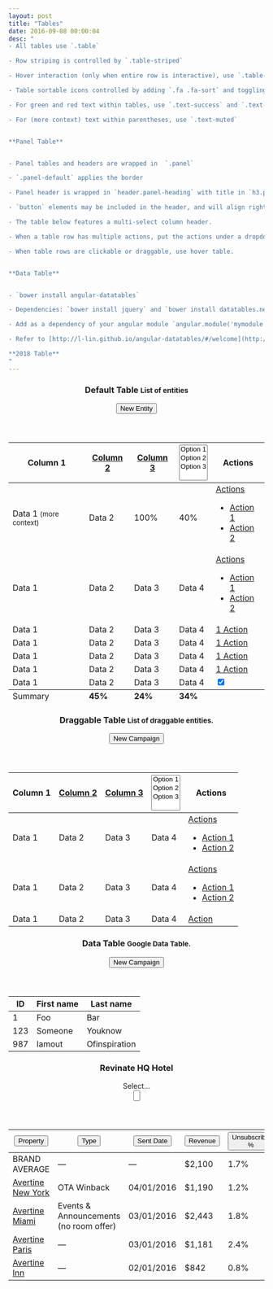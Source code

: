 ```yaml
---
layout: post
title: "Tables"
date: 2016-09-08 00:00:04
desc: "
- All tables use `.table`

- Row striping is controlled by `.table-striped`

- Hover interaction (only when entire row is interactive), use `.table-hover`

- Table sortable icons controlled by adding `.fa .fa-sort` and toggling `.fa-sort-asc` and `.fa-sort-desc`

- For green and red text within tables, use `.text-success` and `.text-danger` respectively

- For (more context) text within parentheses, use `.text-muted`


**Panel Table**


- Panel tables and headers are wrapped in  `.panel`

- `.panel-default` applies the border

- Panel header is wrapped in `header.panel-heading` with title in `h3.panel-title` and subtext in `small` tag

- `button` elements may be included in the header, and will align right by default

- The table below features a multi-select column header.

- When a table row has multiple actions, put the actions under a dropdown, otherwise just use a simple link. Refer to the 'Actions' column in the table below.

- When table rows are clickable or draggable, use hover table.


**Data Table**


- `bower install angular-datatables`

- Dependencies: `bower install jquery` and `bower install datatables.net`

- Add as a dependency of your angular module `angular.module('mymodule', ['datatables', 'datatables.bootstrap']);`

- Refer to [http://l-lin.github.io/angular-datatables/#/welcome](http://l-lin.github.io/angular-datatables/#/welcome) for instructions on configuration and extensions

**2018 Table**
"
---
```


<div class="panel panel-default">
  <header class="panel-heading">
    <h3 class="panel-title">Default Table
      <small>List of entities</small>
    </h3>
    <button class="btn btn-primary">New Entity</button>
  </header>
  <div class="panel-body panel-body-table">
    <table class="table table-striped">
      <thead>
        <tr>
          <th>Column 1
            <i data-toggle="tooltip" data-placement="bottom" title="Table header tooltip" class="fa fa-question-circle"></i>
          </th>
          <th>
            <a href="#">Column 2
              <i class="fa fa-sort fa-sort-asc"></i>
            </a>
          </th>
          <th>
            <a href="#">Column 3
              <i class="fa fa-sort fa-sort-desc"></i>
            </a>
          </th>
          <th>
            <select class="selectpicker" multiple title="Select Multiple">
              <option value="1">Option 1</option>
              <option value="2">Option 2</option>
              <option value="3">Option 3</option>
            </select>
          </th>
          <th>Actions</th>
        </tr>
      </thead>
      <tbody>
        <tr>
          <td>Data 1
            <small class="text-muted">(more context)</small>
          </td>
          <td>Data 2</td>
          <td>
            <span class="text-success">100%</span>
          </td>
          <td>
            <span class="text-danger">40%</span>
          </td>
          <td>
            <div class="dropdown">
              <a class="dropdown-toggle" data-toggle="dropdown" data-target="#" href="menu1">
                Actions
                <b class="caret"></b>
              </a>
              <ul class="dropdown-menu" id="menu1">
                <li>
                  <a href="#">Action 1</a>
                </li>
                <li>
                  <a href="#">Action 2</a>
                </li>
              </ul>
            </div>
          </td>
        </tr>
        <tr class="info border-top">
          <td>Data 1</td>
          <td>Data 2</td>
          <td>Data 3</td>
          <td>Data 4</td>
          <td>
            <div class="dropdown">
              <a class="dropdown-toggle" data-toggle="dropdown" data-target="#" href="menu2">
                Actions
                <b class="caret"></b>
              </a>
              <ul class="dropdown-menu" id="menu2">
                <li>
                  <a href="#">Action 1</a>
                </li>
                <li>
                  <a href="#">Action 2</a>
                </li>
              </ul>
            </div>
          </td>
        </tr>
        <tr class="success border-top">
          <td>Data 1</td>
          <td>Data 2</td>
          <td>Data 3</td>
          <td>Data 4</td>
          <td>
            <a href="#">1 Action</a>
          </td>
        </tr>
        <tr class="danger border-top">
          <td>Data 1</td>
          <td>Data 2</td>
          <td>Data 3</td>
          <td>Data 4</td>
          <td>
            <a href="#">1 Action</a>
          </td>
        </tr>
        <tr>
          <td>Data 1</td>
          <td>Data 2</td>
          <td>Data 3</td>
          <td>Data 4</td>
          <td>
            <a href="#">1 Action</a>
          </td>
        </tr>
        <tr class="warning border-top">
          <td>Data 1</td>
          <td>Data 2</td>
          <td>Data 3</td>
          <td>Data 4</td>
          <td>
            <a href="#">1 Action</a>
          </td>
        </tr>
        <tr>
          <td>Data 1
            <i data-toggle="tooltip" data-placement="bottom" title="Table body tooltip" class="fa fa-question-circle"></i>
          </td>
          <td>Data 2</td>
          <td>Data 3</td>
          <td>Data 4</td>
          <td>
            <div class="checkbox-rev-switch switch-xs">
              <input class="primary" data-rev-jq-switch="true" on="On" off="Off" checked="checked" type="checkbox" />
            </div>
          </td>
        </tr>
      </tbody>
      <tfoot>
        <tr>
          <td>Summary</td>
          <td>
            <strong>45%</strong>
          </td>
          <td>
            <strong>24%</strong>
          </td>
          <td>
            <strong>34%</strong>
          </td>
          <td></td>
        </tr>
      </tfoot>
    </table>
  </div>
</div>


<div class="panel panel-default">
  <header class="panel-heading">
    <h3 class="panel-title">Draggable Table
      <small>List of draggable entities.</small>
    </h3>
    <button class="btn btn-primary">New Campaign</button>
  </header>
  <div class="panel-body panel-body-table">
    <table class="table table-striped table-hover" id="sort">
      <thead>
        <tr>
          <th>Column 1</th>
          <th>
            <a href="#">Column 2
              <i class="fa fa-sort fa-sort-asc"></i>
            </a>
          </th>
          <th>
            <a href="#">Column 3
              <i class="fa fa-sort fa-sort-desc"></i>
            </a>
          </th>
          <th>
            <select class="selectpicker" multiple title="Select Multiple">
              <option value="1">Option 1</option>
              <option value="2">Option 2</option>
              <option value="3">Option 3</option>
            </select>
          </th>
          <th>Actions</th>
        </tr>
      </thead>
      <tbody>
        <tr draggable='true'>
          <td>Data 1</td>
          <td>Data 2</td>
          <td>Data 3</td>
          <td>Data 4</td>
          <td>
            <div class="dropdown">
              <a class="dropdown-toggle" data-toggle="dropdown" data-target="#" href="menu1">
                Actions
                <b class="caret"></b>
              </a>
              <ul class="dropdown-menu" id="menu1">
                <li>
                  <a href="#">Action 1</a>
                </li>
                <li>
                  <a href="#">Action 2</a>
                </li>
              </ul>
            </div>
          </td>
        </tr>
        <tr draggable='true'>
          <td>Data 1</td>
          <td>Data 2</td>
          <td>Data 3</td>
          <td>Data 4</td>
          <td>
            <div class="dropdown">
              <a class="dropdown-toggle" data-toggle="dropdown" data-target="#" href="menu2">
                Actions
                <b class="caret"></b>
              </a>
              <ul class="dropdown-menu" id="menu2">
                <li>
                  <a href="#">Action 1</a>
                </li>
                <li>
                  <a href="#">Action 2</a>
                </li>
              </ul>
            </div>
          </td>
        </tr>
        <tr draggable='true'>
          <td>Data 1</td>
          <td>Data 2</td>
          <td>Data 3</td>
          <td>Data 4</td>
          <td>
            <a href="#">Action</a>
          </td>
        </tr>
      </tbody>
    </table>
  </div>
</div>


<div class="panel panel-default">
  <header class="panel-heading">
    <h3 class="panel-title">Data Table
      <small>Google Data Table.</small>
    </h3>
    <button class="btn btn-primary">New Campaign</button>
  </header>
  <div class="panel-body panel-body-table">
<table class="table table-striped" datatable dt-options="dtOptions">
  <thead>
  <tr>
      <th>ID</th>
      <th>First name</th>
      <th>Last name</th>
  </tr>
  </thead>
  <tbody>
  <tr>
      <td>1</td>
      <td>Foo</td>
      <td>Bar</td>
  </tr>
  <tr>
      <td>123</td>
      <td>Someone</td>
      <td>Youknow</td>
  </tr>
  <tr>
      <td>987</td>
      <td>Iamout</td>
      <td>Ofinspiration</td>
  </tr>
  </tbody>
</table>
</div>
</div>
<div class="panel panel-v2 panel-table">
    <header class="panel-heading">
      <h3 class="panel-title">Revinate HQ Hotel</h3>
      <div class="pull-right">
        <div id="reactSelectExample2">
          <div data-reactroot="" class="Select Select--multi is-clearable is-searchable"><div class="Select-control"><span class="Select-multi-value-wrapper" id="react-select-2--value"><div class="Select-placeholder">Select...</div><div class="Select-input" style="display: inline-block;"><input role="combobox" aria-expanded="false" aria-owns="" aria-haspopup="false" aria-activedescendant="react-select-2--value" value="" style="width: 5px; box-sizing: content-box;"><div style="position: absolute; top: 0px; left: 0px; visibility: hidden; height: 0px; overflow: scroll; white-space: pre;"></div></div></span><span class="Select-arrow-zone"><span class="Select-arrow"></span></span></div></div>
        </div>
      </div>
    </header>
    <div class="panel-body">
        <table class="tables-v2">
          <thead>
            <tr>
              <th scope="col"><button class="header">Property  <i class="iv2-arrow-down2"></i></button></th>
              <th scope="col"><button class="header">Type  <i class="iv2-arrow-down2"></i></button></th>
              <th scope="col"><button class="header arrow-down">Sent Date  <i class="iv2-arrow-down2"></i></button></th>
              <th scope="col" class="metric"><button class="header">Revenue  <i class="iv2-arrow-down2"></i></button></th>
              <th scope="col" class="metric"><button class="header">Unsubscribe %  <i class="iv2-arrow-down2"></i></button></th>
            </tr>
          </thead>
          <tbody>
            <tr class="avg">
              <td data-label="name"><i class="iv2-smile"></i><i class="iv2-sad2"></i>BRAND AVERAGE</td>
              <td data-label="type">&mdash;</td>
              <td data-label="Sent Date">&mdash;</td>
              <td data-label="Revenue" class="metric">$2,100</td>
              <td data-label="Unsubscribe" class="metric">1.7%</td>
            </tr>
            <tr>
              <td data-label="name"><a href="">Avertine New York</a></td>
              <td data-label="type">OTA Winback</td>
              <td data-label="Sent Date">04/01/2016</td>
              <td data-label="Revenue" class="metric"><span class="avg above">$1,190</span></td>
              <td data-label="Unsubscribe" class="metric"><span class="avg above">1.2%</span></td>
            </tr>
            <tr>
              <td scope="row" data-label="name"><a href="">Avertine Miami</a></td>
              <td data-label="type">Events &amp; Announcements (no room offer)</td>
              <td data-label="Sent Date">03/01/2016</td>
              <td data-label="Revenue" class="metric"><span class="avg below">$2,443</span></td>
              <td data-label="Unsubscribe" class="metric"><span class="avg below">1.8%</span></td>
            </tr>
            <tr>
              <td scope="row" data-label="name"><a href="">Avertine Paris</a></td>
              <td data-label="type">&mdash;</td>
              <td data-label="Sent Date">03/01/2016</td>
              <td data-label="Revenue" class="metric"><span class="avg below">$1,181</span></td>
              <td data-label="Unsubscribe" class="metric"><span class="avg below">2.4%</span></td>
            </tr>
            <tr>
              <td scope="row" data-label="name"><a href="">Avertine Inn</a></td>
              <td data-label="type">&mdash;</td>
              <td data-label="Sent Date">02/01/2016</td>
              <td data-label="Revenue" class="metric"><span class="avg below">$842</span></td>
              <td data-label="Unsubscribe" class="metric"><span class="avg above">0.8%</span></td>
            </tr>
          </tbody>
        </table>
    </div>
</div>

